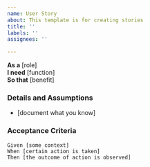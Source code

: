 ```yaml
---
name: User Story
about: This template is for creating stories
title: ''
labels: ''
assignees: ''

---
```


**As a** [role]  
 **I need** [function]  
 **So that** [benefit]  
   
 ### Details and Assumptions
 * [document what you know]
   
 ### Acceptance Criteria  


 ```gherkin
 Given [some context]
 When [certain action is taken]
 Then [the outcome of action is observed]
 ```
